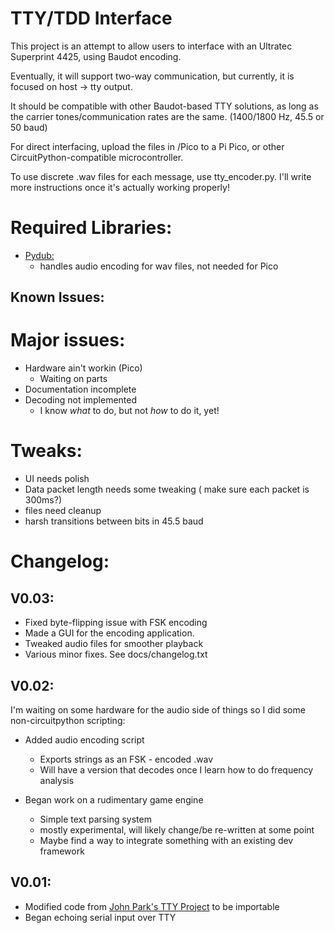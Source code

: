 # TTY/TDD Interface
This project is an attempt to allow users to interface with an Ultratec Superprint 4425, using Baudot encoding.

Eventually, it will support two-way communication, but currently, it is focused on host -> tty output. 

It should be compatible with other Baudot-based TTY solutions, as long as the carrier tones/communication rates are the same. (1400/1800 Hz, 45.5 or 50 baud)

For direct interfacing, upload the files in /Pico to a Pi Pico, or other CircuitPython-compatible microcontroller. 

To use discrete .wav files for each message, use tty_encoder.py. I'll write more instructions once it's actually working properly!




# Required Libraries:
* [Pydub:](https://github.com/jiaaro/pydub)
    * handles audio encoding for wav files, not needed for Pico


## Known Issues:
# Major issues:
* Hardware ain't workin (Pico)
    - Waiting on parts
* Documentation incomplete
* Decoding not implemented
    * I know *what* to do, but not *how* to do it, yet!

# Tweaks:
- UI needs polish
- Data packet length needs some tweaking ( make sure each packet is 300ms?)
- files need cleanup
- harsh transitions between bits in 45.5 baud
    

# Changelog:
## V0.03:
* Fixed byte-flipping issue with FSK encoding
* Made a GUI for the encoding application.
* Tweaked audio files for smoother playback
* Various minor fixes. See docs/changelog.txt

## V0.02:
I'm waiting on some hardware for the audio side of things so I did some non-circuitpython scripting: 

* Added audio encoding script
    * Exports strings as an FSK - encoded .wav
    * Will have a version that decodes once I learn how to do frequency analysis

* Began work on a rudimentary game engine
    * Simple text parsing system
    * mostly experimental, will likely change/be re-written at some point
    * Maybe find a way to integrate something with an existing dev framework

## V0.01: 
* Modified code from [John Park's TTY Project](https://learn.adafruit.com/clue-teletype-transmitter/code-the-tty-transmitter) to be importable
* Began echoing serial input over TTY


